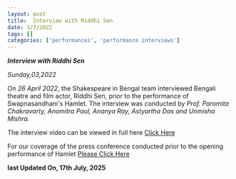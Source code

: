 ```yaml
---
layout: post
title:  Interview with Riddhi Sen
date: 3/7/2022
tags: []
categories: ['performances', 'performance interviews']
---
```


***Interview with Riddhi Sen***

*Sunday,03,2022*

On *26 April 2022*, the Shakespeare in Bengal team interviewed Bengali theatre and film actor, Riddhi Sen, prior to the performance of Swapnasandhani's Hamlet. The interview was conducted by *Prof. Paromita Chakravarty, Anomitra Paul, Ananya Ray, Astyartha Das and Unmisha Mishra.*

The interview video can be viewed in full here [Click Here](https://www.youtube.com/watch?v=KnzZadwiqpM)

For our coverage of the press conference conducted prior to the opening performance of Hamlet [Please Click Here]()

**last Updated On, 17th July, 2025**
